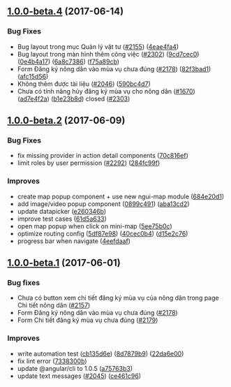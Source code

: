## [1.0.0-beta.4](http://gitlab.azteam.vn/taba/api_server/merge_requests/558) (2017-06-14)

### Bug Fixes

* Bug layout trong mục Quản lý vật tư ([#2155](http://redmine.azteam.vn/issues/2155)) ([4eae4fa4](http://gitlab.azteam.vn/taba/api_server/commit/4eae4fa4302bc843f7abf6bd1e9704e5146a0b4d))
* Bug layout trong màn hình thêm công việc ([#2302](http://redmine.azteam.vn/issues/2302)) ([9cd7cec0](http://gitlab.azteam.vn/taba/api_server/commit/9cd7cec070f1003edf8599cc04c08cb956300151)) ([0e4b4a17](http://gitlab.azteam.vn/taba/api_server/commit/0e4b4a171abb2374ccdc19f2a7dc2884c8a0e929)) ([6a8c7386](http://gitlab.azteam.vn/taba/api_server/commit/6a8c73869c5ec4adf8ac2112c742956719eafaf8)) ([f75a89cb](http://gitlab.azteam.vn/taba/api_server/commit/f75a89cbcdb7e503c71912925a89484a30d34406))
* Form Đăng ký nông dân vào mùa vụ chưa đúng ([#2178](http://redmine.azteam.vn/issues/2178)) ([82f3bad1](http://gitlab.azteam.vn/taba/api_server/commit/82f3bad1a9b7aec6f99b9e1fd53da8be3c672d0a)) ([afc15d56](http://gitlab.azteam.vn/taba/api_server/commit/afc15d567dfd59234564a952f0cefd736f4cf85b))
* Không thêm được tài liệu ([#2046](http://redmine.azteam.vn/issues/2046)) ([590bc4d7](http://gitlab.azteam.vn/taba/api_server/commit/590bc4d70507e1c694fdd18a95d960491978a7d1))
* Chưa có tính năng hủy đăng ký mùa vụ cho nông dân ([#1670](http://redmine.azteam.vn/issues/1670)) ([ad7e4f2a](http://gitlab.azteam.vn/taba/api_server/commit/ad7e4f2a1846b4e10baddc42bfa49e2c2534b827)) ([b1e23b8d](http://gitlab.azteam.vn/taba/api_server/commit/b1e23b8daa98dff184ea9b96daf81a9f1a1ff8b2)) closed ([#2303](http://redmine.azteam.vn/issues/2303))

## [1.0.0-beta.2](http://gitlab.azteam.vn/taba/api_server/merge_requests/547) (2017-06-09)

### Bug Fixes

* fix missing provider in action detail components ([70c816ef](http://gitlab.azteam.vn/taba/api_server/commit/70c816ef0b8a2a417703884c8767d70471ced070))
* limit roles by user permission ([#2292](http://redmine.azteam.vn/issues/2292)) ([284fc99f](http://gitlab.azteam.vn/taba/api_server/commit/284fc99febe253ff267d6492df5a326abee668a3))

### Improves

* create map popup component + use new ngui-map module ([684e20d1](http://gitlab.azteam.vn/taba/api_server/commit/684e20d13d93b720655aeac7524313eb27cf9ae0))
* add image/video popup component ([0899c491](http://gitlab.azteam.vn/taba/api_server/commit/0899c4912ecdf55765276497f50fd68cf9d23f3f)) ([aba13cd2](http://gitlab.azteam.vn/taba/api_server/commit/aba13cd2e6a540afb6895aaddeff844ff0d31909))
* update datapicker ([e260346b](http://gitlab.azteam.vn/taba/api_server/commit/e260346b5cff8c67f6f325024434d9f61b6d0260))
* improve test cases ([61d5a633](http://gitlab.azteam.vn/taba/api_server/commit/61d5a633494f4d29853fc9d8039d3841413ef455))
* open map popup when click on mini-map ([5ee75b0c](http://gitlab.azteam.vn/taba/api_server/commit/5ee75b0c3257a8f1161e710689172df5753016be))
* optimize routing config ([5df87e98](http://gitlab.azteam.vn/taba/api_server/commit/5df87e98a822a8c6575e1efa30fc62d26deac85c)) ([40cec0b4](http://gitlab.azteam.vn/taba/api_server/commit/40cec0b4e64a19ce8321c0e605c5a4a0c3084d92)) ([d15e2c76](http://gitlab.azteam.vn/taba/api_server/commit/d15e2c76f5c7881c843f25d42b6dedb02687a5bc))
* progress bar when navigate ([4eefdaaf](http://gitlab.azteam.vn/taba/api_server/commit/4eefdaafac24097362832a2874bd094f0300bbb6))

## [1.0.0-beta.1](http://gitlab.azteam.vn/taba/api_server/merge_requests/526) (2017-06-01)

### Bug fixes

* Chưa có button xem chi tiết đăng ký mùa vụ của nông dân trong page Chi tiết nông dân ([#2157](http://redmine.azteam.vn/issues/2157))
* Form Đăng ký nông dân vào mùa vụ chưa đúng ([#2178](http://redmine.azteam.vn/issues/2178))
* Form Chi tiết đăng ký mùa vụ chưa đúng ([#2179](http://redmine.azteam.vn/issues/2179))

### Improves

* write automation test ([cb135d6e](http://gitlab.azteam.vn/taba/api_server/commit/cb135d6e92c99be66bbe4225102e21554cbe651a)) ([8d7879b9](http://gitlab.azteam.vn/taba/api_server/commit/8d7879b96127be2b2f1e8554a5dc57315b1ba696)) ([22da6e00](http://gitlab.azteam.vn/taba/api_server/commit/22da6e00523d7dbabc4970df1389d19bb093b069))
* fix lint error ([7338300b](http://gitlab.azteam.vn/taba/api_server/commit/7338300b957a04f479b432793ad19d11e1a8bc58))
* update @angular/cli to 1.0.5 ([a75763b3](http://gitlab.azteam.vn/taba/api_server/commit/a75763b34dd7c2dc632371e829570af2e604f810))
* update text messages ([#2045](http://redmine.azteam.vn/issues/2045)) ([ce461c96](http://gitlab.azteam.vn/taba/api_server/commit/ce461c96f338bcd89cde73d7ed39cbb4b02e7156))
